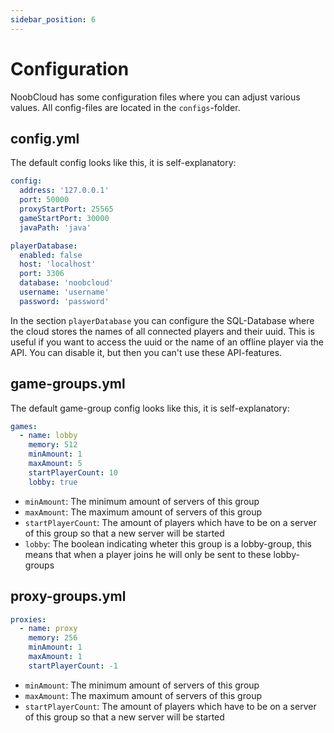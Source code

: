 ```yaml
---
sidebar_position: 6
---
```


# Configuration

NoobCloud has some configuration files where you can adjust various values. All config-files are located in the `configs`-folder.

## config.yml

The default config looks like this, it is self-explanatory:
```yml title="configs/config.yml"
config:
  address: '127.0.0.1'
  port: 50000
  proxyStartPort: 25565
  gameStartPort: 30000
  javaPath: 'java'

playerDatabase:
  enabled: false
  host: 'localhost'
  port: 3306
  database: 'noobcloud'
  username: 'username'
  password: 'password'
```

In the section `playerDatabase` you can configure the SQL-Database where the cloud stores the names of all connected players and their uuid. This is useful if you
want to access the uuid or the name of an offline player via the API. You can disable it, but then you can't use these API-features.

## game-groups.yml

The default game-group config looks like this, it is self-explanatory:
```yml title="configs/game-groups.yml"
games:
  - name: lobby
    memory: 512
    minAmount: 1
    maxAmount: 5
    startPlayerCount: 10
    lobby: true
```
- `minAmount`: The minimum amount of servers of this group
- `maxAmount`: The maximum amount of servers of this group
- `startPlayerCount`: The amount of players which have to be on a server of this group so that a new server will be started
- `lobby`: The boolean indicating wheter this group is a lobby-group, this means that when a player joins he will only be sent to these lobby-groups

## proxy-groups.yml

```yml title="configs/proxy-groups.yml"
proxies:
  - name: proxy
    memory: 256
    minAmount: 1
    maxAmount: 1
    startPlayerCount: -1
```
- `minAmount`: The minimum amount of servers of this group
- `maxAmount`: The maximum amount of servers of this group
- `startPlayerCount`: The amount of players which have to be on a server of this group so that a new server will be started